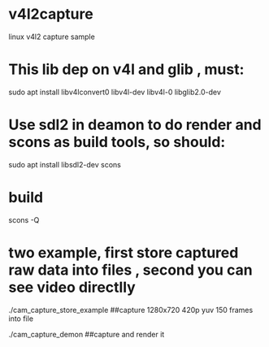 # v4l2capture
linux v4l2 capture sample

# This lib dep on v4l and glib , must:
sudo apt install libv4lconvert0  libv4l-dev libv4l-0 libglib2.0-dev

# Use sdl2 in deamon to do render and scons as build tools, so should:
sudo apt install libsdl2-dev scons

# build
scons -Q

# two example, first store captured raw data into files , second you can see video directlly

./cam_capture_store_example   ##capture 1280x720 420p yuv 150 frames into file

./cam_capture_demon           ##capture and render it



